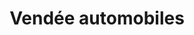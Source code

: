 ---
title: "Vendée automobiles"
url: /les-herbiers/vendee-automobiles/
shop: réparation de voitures
---